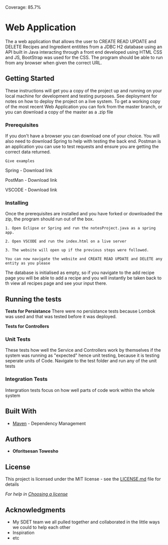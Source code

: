 Coverage: 85.7%
# Web Application

The a web application that allows the user to CREATE READ UPDATE and DELETE Recipes and Ingredient entitites from a JDBC H2 database using an API built in Java interacting through
a front end developed using HTML CSS and JS, BootStrap was used for the CSS.
The program should be able to run from any browser when given the correct URL.
## Getting Started

These instructions will get you a copy of the project up and running on your local machine for development and testing purposes. See deployment for notes on how to deploy the project on a live system.
To get a working copy of the most recent Web Application you can fork from the master branch, or you can download a copy of the master as a .zip file

### Prerequisites

If you don't have a browser you can download one of your choice. You will also need to download Spring to help with testing the back end.
Postman is an application you can use to test requests and ensure you are getting the correct data returned.

```
Give examples
```
Spring - Download link

PostMan - Download link

VSCODE - Download link

### Installing

Once the prerequisites are installed and you have forked or downloaded the zip, the program should run out of the box.
```
1. Open Eclipse or Spring and run the notesProject.java as a spring app.
```

```
2. Open VSCODE and run the index.html on a live server
```

```
3. The website will open up if the previous steps were followed.
```
```
You can now navigate the website and CREATE READ UPDATE and DELETE any entity as you please
```
The database is initialised as empty, so if you navigate to the add recipe page you will be able to add a recipe and you will instantly be taken back to th view all recipes page 
and see your input there.

## Running the tests

**Tests for Persistance**
There were no persistance tests because Lombok was used and that was tested before it was deployed.

**Tests for Controllers**

### Unit Tests 

These tests how well the Service and Controllers work by themselves if the system was running as "expected" hence unit testing, because it is testing seperate units of Code.
Navigate to the test folder and run any of the unit tests



### Integration Tests 
Intergration tests focus on how well parts of code work within the whole system 







## Built With

* [Maven](https://maven.apache.org/) - Dependency Management



## Authors


* **Oforitsesan Towesho**

## License

This project is licensed under the MIT license - see the [LICENSE.md](LICENSE.md) file for details 

*For help in [Choosing a license](https://choosealicense.com/)*

## Acknowledgments

* My SDET team we all pulled together and collaborated in the little ways we could to help each other
* Inspiration
* etc
